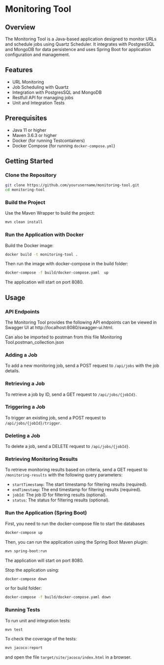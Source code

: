 
# Monitoring Tool

## Overview
The Monitoring Tool is a Java-based application designed to monitor URLs and schedule jobs using Quartz Scheduler. It integrates with PostgresSQL and MongoDB for data persistence and uses Spring Boot for application configuration and management.

## Features
- URL Monitoring
- Job Scheduling with Quartz
- Integration with PostgresSQL and MongoDB
- Restfull API for managing jobs
- Unit and Integration Tests

## Prerequisites
- Java 11 or higher
- Maven 3.6.3 or higher
- Docker (for running Testcontainers)
- Docker Compose (for running `docker-compose.yml`)

## Getting Started

### Clone the Repository
```sh
git clone https://github.com/yourusername/monitoring-tool.git
cd monitoring-tool
```

### Build the Project
Use the Maven Wrapper to build the project:
```sh
mvn clean install
```

### Run the Application with Docker
Build the Docker image:
```sh
docker build -t monitoring-tool .
```

Then run the image with docker-compose in the build folder:
```sh
docker-compose -f build/docker-compose.yaml  up 
```

The application will start on port 8080.

## Usage
### API Endpoints
The Monitoring Tool provides the following API endpoints can be viewed in Swagger UI at http://localhost:8080/swagger-ui.html.

Can also be imported to postman from this file Monitoring Tool.postman_collection.json

### Adding a Job
To add a new monitoring job, send a POST request to `/api/jobs` with the job details.

### Retrieving a Job
To retrieve a job by ID, send a GET request to `/api/jobs/{jobId}`.

### Triggering a Job
To trigger an existing job, send a POST request to `/api/jobs/{jobId}/trigger`.

### Deleting a Job
To delete a job, send a DELETE request to `/api/jobs/{jobId}`.

### Retrieving Monitoring Results
To retrieve monitoring results based on criteria, send a GET request to `/monitoring-results` with the following query parameters:
- `startTimestamp`: The start timestamp for filtering results (required).
- `endTimestamp`: The end timestamp for filtering results (required).
- `jobId`: The job ID for filtering results (optional).
- `status`: The status for filtering results (optional).



### Run the Application (Spring Boot)  
First, you need to run the docker-compose file to start the databases
```sh
docker-compose up
```
Then, you can run the application using the Spring Boot Maven plugin:
```sh
mvn spring-boot:run
```
The application will start on port 8080.

Stop the application using:
```sh
docker-compose down
```
or for build folder:
```sh
docker-compose -f build/docker-compose.yaml down
```

### Running Tests
To run unit and integration tests:
```sh
mvn test
```

To check the coverage of the tests:
```sh
mvn jacoco:report
```
and open the file `target/site/jacoco/index.html` in a browser.

